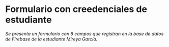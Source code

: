 # Formulario con creedenciales de estudiante

_Se presenta un formulario con 8 campos que registran en la base de datos de Firebase de la estudiante Mireya García._
